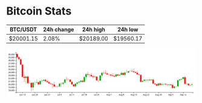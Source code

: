 # Bitcoin Stats

BTC/USDT|24h change|24h high|24h low|
|---|---|---|---|
|$20001.15|2.08%|$20189.00|$19560.17|

<img src="./chart.svg">
